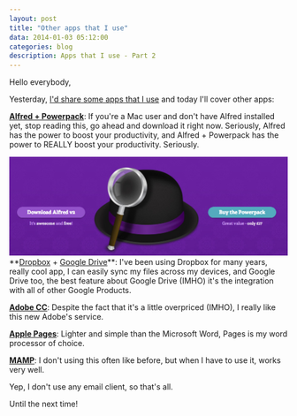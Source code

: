 ```yaml
---
layout: post
title: "Other apps that I use"
data: 2014-01-03 05:12:00
categories: blog
description: Apps that I use - Part 2
---
```


<div class="wrapper" markdown="1">
Hello everybody,

Yesterday, <a href="http://agtlucas.com/blog/2014/01/02/apps-that-i-use.html" target="_blank">I'd share some apps that I use</a> and today I'll cover other apps:

**<a href="http://alfredapp.com" target="_blank">Alfred + Powerpack</a>**: If you're a Mac user and don't have Alfred installed yet, stop reading this, go ahead and download it right now. Seriously, Alfred has the power to boost your productivity, and Alfred + Powerpack has the power to REALLY boost your productivity. Seriously.
</div>

<img src="/img/alfred.jpg" alt="Alfred">

<div class="wrapper" markdown="1">
**<a href="http://dropbox.com" target="_blank">Dropbox</a> + <a href="http://google.com/drive" target="_blank">Google Drive</a>**: I've been using Dropbox for many years, really cool app, I can easily sync my files across my devices, and Google Drive too, the best feature about Google Drive (IMHO) it's the integration with all of other Google Products.

**<a href="http://www.adobe.com/products/creativecloud.html" target="_blank">Adobe CC</a>**: Despite the fact that it's a little overpriced (IMHO), I really like this new Adobe's service.

**<a href="http://www.apple.com/mac/pages/" target="_target">Apple Pages</a>**: Lighter and simple than the Microsoft Word, Pages is my word processor of choice.

**<a href="http://www.mamp.info/en/index.html" target="_target">MAMP</a>**: I don't using this often like before, but when I have to use it, works very well.

Yep, I don't use any email client, so that's all.

Until the next time!
</div>
